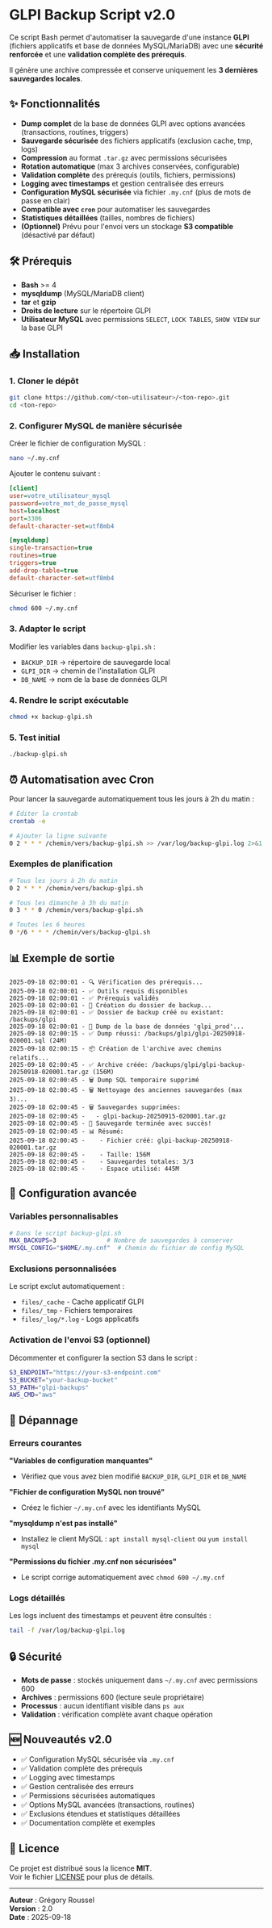 # GLPI Backup Script v2.0

Ce script Bash permet d'automatiser la sauvegarde d'une instance **GLPI** (fichiers applicatifs et base de données MySQL/MariaDB) avec une **sécurité renforcée** et une **validation complète des prérequis**.

Il génère une archive compressée et conserve uniquement les **3 dernières sauvegardes locales**.

## ✨ Fonctionnalités

- **Dump complet** de la base de données GLPI avec options avancées (transactions, routines, triggers)
- **Sauvegarde sécurisée** des fichiers applicatifs (exclusion cache, tmp, logs)
- **Compression** au format `.tar.gz` avec permissions sécurisées
- **Rotation automatique** (max 3 archives conservées, configurable)
- **Validation complète** des prérequis (outils, fichiers, permissions)
- **Logging avec timestamps** et gestion centralisée des erreurs
- **Configuration MySQL sécurisée** via fichier `.my.cnf` (plus de mots de passe en clair)
- **Compatible avec `cron`** pour automatiser les sauvegardes
- **Statistiques détaillées** (tailles, nombres de fichiers)
- **(Optionnel)** Prévu pour l'envoi vers un stockage **S3 compatible** (désactivé par défaut)

## 🛠️ Prérequis

- **Bash** >= 4
- **mysqldump** (MySQL/MariaDB client)
- **tar** et **gzip**
- **Droits de lecture** sur le répertoire GLPI
- **Utilisateur MySQL** avec permissions `SELECT`, `LOCK TABLES`, `SHOW VIEW` sur la base GLPI

## 📥 Installation

### 1. Cloner le dépôt
```bash
git clone https://github.com/<ton-utilisateur>/<ton-repo>.git
cd <ton-repo>
```

### 2. Configurer MySQL de manière sécurisée
Créer le fichier de configuration MySQL :
```bash
nano ~/.my.cnf
```

Ajouter le contenu suivant :
```ini
[client]
user=votre_utilisateur_mysql
password=votre_mot_de_passe_mysql
host=localhost
port=3306
default-character-set=utf8mb4

[mysqldump]
single-transaction=true
routines=true
triggers=true
add-drop-table=true
default-character-set=utf8mb4
```

Sécuriser le fichier :
```bash
chmod 600 ~/.my.cnf
```

### 3. Adapter le script
Modifier les variables dans `backup-glpi.sh` :
- `BACKUP_DIR` → répertoire de sauvegarde local
- `GLPI_DIR` → chemin de l'installation GLPI  
- `DB_NAME` → nom de la base de données GLPI

### 4. Rendre le script exécutable
```bash
chmod +x backup-glpi.sh
```

### 5. Test initial
```bash
./backup-glpi.sh
```

## ⏰ Automatisation avec Cron

Pour lancer la sauvegarde automatiquement tous les jours à 2h du matin :
```bash
# Éditer la crontab
crontab -e

# Ajouter la ligne suivante
0 2 * * * /chemin/vers/backup-glpi.sh >> /var/log/backup-glpi.log 2>&1
```

### Exemples de planification
```bash
# Tous les jours à 2h du matin
0 2 * * * /chemin/vers/backup-glpi.sh

# Tous les dimanche à 3h du matin
0 3 * * 0 /chemin/vers/backup-glpi.sh

# Toutes les 6 heures
0 */6 * * * /chemin/vers/backup-glpi.sh
```

## 📊 Exemple de sortie

```
2025-09-18 02:00:01 - 🔍 Vérification des prérequis...
2025-09-18 02:00:01 - ✅ Outils requis disponibles
2025-09-18 02:00:01 - ✅ Prérequis validés
2025-09-18 02:00:01 - 📁 Création du dossier de backup...
2025-09-18 02:00:01 - ✅ Dossier de backup créé ou existant: /backups/glpi
2025-09-18 02:00:01 - 💾 Dump de la base de données 'glpi_prod'...
2025-09-18 02:00:15 - ✅ Dump réussi: /backups/glpi/glpi-20250918-020001.sql (24M)
2025-09-18 02:00:15 - 📦 Création de l'archive avec chemins relatifs...
2025-09-18 02:00:45 - ✅ Archive créée: /backups/glpi/glpi-backup-20250918-020001.tar.gz (156M)
2025-09-18 02:00:45 - 🗑️ Dump SQL temporaire supprimé
2025-09-18 02:00:45 - 🗑️ Nettoyage des anciennes sauvegardes (max 3)...
2025-09-18 02:00:45 - 🗑️ Sauvegardes supprimées:
2025-09-18 02:00:45 -   - glpi-backup-20250915-020001.tar.gz
2025-09-18 02:00:45 - 🎉 Sauvegarde terminée avec succès!
2025-09-18 02:00:45 - 📊 Résumé:
2025-09-18 02:00:45 -    - Fichier créé: glpi-backup-20250918-020001.tar.gz
2025-09-18 02:00:45 -    - Taille: 156M
2025-09-18 02:00:45 -    - Sauvegardes totales: 3/3
2025-09-18 02:00:45 -    - Espace utilisé: 445M
```

## 🔧 Configuration avancée

### Variables personnalisables
```bash
# Dans le script backup-glpi.sh
MAX_BACKUPS=3              # Nombre de sauvegardes à conserver
MYSQL_CONFIG="$HOME/.my.cnf"  # Chemin du fichier de config MySQL
```

### Exclusions personnalisées
Le script exclut automatiquement :
- `files/_cache` - Cache applicatif GLPI
- `files/_tmp` - Fichiers temporaires
- `files/_log/*.log` - Logs applicatifs

### Activation de l'envoi S3 (optionnel)
Décommenter et configurer la section S3 dans le script :
```bash
S3_ENDPOINT="https://your-s3-endpoint.com"
S3_BUCKET="your-backup-bucket"
S3_PATH="glpi-backups"
AWS_CMD="aws"
```

## 🚨 Dépannage

### Erreurs courantes

**"Variables de configuration manquantes"**
- Vérifiez que vous avez bien modifié `BACKUP_DIR`, `GLPI_DIR` et `DB_NAME`

**"Fichier de configuration MySQL non trouvé"**
- Créez le fichier `~/.my.cnf` avec les identifiants MySQL

**"mysqldump n'est pas installé"**
- Installez le client MySQL : `apt install mysql-client` ou `yum install mysql`

**"Permissions du fichier .my.cnf non sécurisées"**
- Le script corrige automatiquement avec `chmod 600 ~/.my.cnf`

### Logs détaillés
Les logs incluent des timestamps et peuvent être consultés :
```bash
tail -f /var/log/backup-glpi.log
```

## 🔒 Sécurité

- **Mots de passe** : stockés uniquement dans `~/.my.cnf` avec permissions 600
- **Archives** : permissions 600 (lecture seule propriétaire)
- **Processus** : aucun identifiant visible dans `ps aux`
- **Validation** : vérification complète avant chaque opération

## 🆕 Nouveautés v2.0

- ✅ Configuration MySQL sécurisée via `.my.cnf`
- ✅ Validation complète des prérequis
- ✅ Logging avec timestamps
- ✅ Gestion centralisée des erreurs
- ✅ Permissions sécurisées automatiques
- ✅ Options MySQL avancées (transactions, routines)
- ✅ Exclusions étendues et statistiques détaillées
- ✅ Documentation complète et exemples

## 📄 Licence

Ce projet est distribué sous la licence **MIT**.  
Voir le fichier [LICENSE](./LICENSE) pour plus de détails.

---

**Auteur** : Grégory Roussel  
**Version** : 2.0  
**Date** : 2025-09-18
